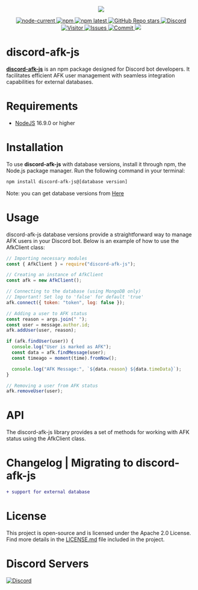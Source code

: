 <!-- Aligning content to the center -->
<div align="center">
  <!-- Displaying the npm package information with a link -->
  <p>
    <a href="https://www.npmjs.com/package/discord-afk-js" target="_blank" rel="noopener noreferrer">
      <img src="https://nodei.co/npm/discord-afk-js.png?downloads=true&downloadRank=true&stars=true">
    </a>
  </p>
  <!-- Displaying various shields for Node.js, npm, GitHub, Discord, and visitor statistics -->
  <p>
    <a href="https://nodejs.org/" target="_blank" rel="noopener noreferrer">
      <img alt="node-current" src="https://img.shields.io/node/v/distube">
    </a>
    <a href="https://www.npmjs.com/package/discord-afk-js" target="_blank" rel="noopener noreferrer">
      <img alt="npm" src="https://img.shields.io/npm/dt/discord-afk-js">
    </a>
    <!-- Other shields for npm version, GitHub stars, Discord, visitors, issues, commit activity, and codecov -->
    <a href="https://www.npmjs.com/package/discord-afk-js" target="_blank" rel="noopener noreferrer">
      <img alt="npm latest" src="https://img.shields.io/npm/v/discord-afk-js/latest?color=blue&label=discord-afk-js%40latest&logo=npm">
    </a>
    <a href="https://github.com/skick1234/CyraTeam/discord-afk-js" target="_blank" rel="noopener noreferrer">
      <img alt="GitHub Repo stars" src="https://img.shields.io/github/stars/CyraTeam/discord-afk-js">
    </a>
    <a href="https://discord.gg/yyaxUHTRSa" target="_blank" rel="noopener noreferrer">
      <img alt="Discord" src="https://img.shields.io/discord/984857299858382908?label=CyraTeam&logo=discord">
    </a>
    <a href="https://github.com/CyraTeam/discord-afk-js" target="_blank" rel="noopener noreferrer">
      <img alt="Visitor" src="https://api.visitorbadge.io/api/visitors?path=https%3A%2F%2Fgithub.com%2FCyraTeam%2Fdiscord-afk-js&countColor=%2337d67a&style=flat">
    </a>
    <a href="https://github.com/CyraTeam/discord-afk-js/issues" target="_blank" rel="noopener noreferrer">
      <img alt="Issues" src="https://img.shields.io/github/issues/CyraTeam/discord-afk-js">
    </a>
    <a href="https://github.com/CyraTeam/discord-afk-js" target="_blank" rel="noopener noreferrer">
      <img alt="Commit" src="https://img.shields.io/github/commit-activity/y/CyraTeam/discord-afk-js?label=Commit%20Activity&logo=github">
    </a>
    <a href="https://codecov.io/gh/CyraTeam/discord-afk-js">
      <img src="https://codecov.io/gh/CyraTeam/discord-afk-js/graph/badge.svg?token=98ZKDNNXVE"/>
    </a>
  </p>
</div>

<!-- Heading for the library -->

# discord-afk-js

**[discord-afk-js]** is an npm package designed for Discord bot developers. It facilitates efficient AFK user management with seamless integration capabilities for external databases.

<!-- Section for system requirements -->

# Requirements

- [NodeJS] 16.9.0 or higher

<!-- Section for installation instructions -->

# Installation

To use **discord-afk-js** with database versions, install it through npm, the Node.js package manager. Run the following command in your terminal:

```bash
npm install discord-afk-js@[database version]
```
Note: you can get database versions from [Here]

<!-- Section for usage examples -->

# Usage

discord-afk-js database versions provide a straightforward way to manage AFK users in your Discord bot. Below is an example of how to use the AfkClient class:

```javascript
// Importing necessary modules
const { AfkClient } = require("discord-afk-js");

// Creating an instance of AfkClient
const afk = new AfkClient();

// Connecting to the database (using MongoDB only)
// Important! Set log to 'false' for default 'true'
afk.connect({ token: "token", log: false });

// Adding a user to AFK status
const reason = args.join(" ");
const user = message.author.id;
afk.addUser(user, reason);

if (afk.findUser(user)) {
  console.log("User is marked as AFK");
  const data = afk.findMessage(user);
  const timeago = moment(time).fromNow();

  console.log("AFK Message:", `${data.reason} ${data.timeData}`);
}

// Removing a user from AFK status
afk.removeUser(user);
```

<!-- Section for API documentation -->

# API

The discord-afk-js library provides a set of methods for working with AFK status using the AfkClient class.

<!-- Section for Changelog and Migration -->

# Changelog | Migrating to discord-afk-js

```diff
+ support for external database
```

<!-- Section for License information -->

# License

This project is open-source and is licensed under the Apache 2.0 License. Find more details in the [LICENSE.md](https://github.com/CyraTeam/discord-afk-js/blob/main/LICENSE) file included in the project.

<!-- Section for Discord server information -->

# Discord Servers

<a href="https://discord.gg/qpT2AeYZRN" target="_blank" rel="noopener noreferrer">
  <img alt="Discord" src="https://img.shields.io/discord/984857299858382908?label=CyraTeam&logo=discord">
</a>

[Here]: https://www.npmjs.com/package/discord-afk-js/v/10.0.0?activeTab=versions
[NodeJS]: https://nodejs.org
[discord-afk-js]: https://www.npmjs.com/package/discord-afk-js?activeTab=readme